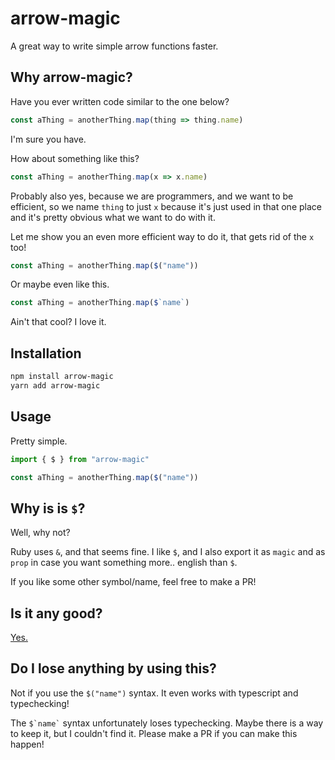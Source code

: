 # arrow-magic

A great way to write simple arrow functions faster.


## Why arrow-magic?

Have you ever written code similar to the one below?
```ts
const aThing = anotherThing.map(thing => thing.name)
```

I'm sure you have.

How about something like this?
```ts
const aThing = anotherThing.map(x => x.name)
```

Probably also yes, because we are programmers, and we want to be efficient, so we name `thing` to just `x` because it's just used in that one place and it's pretty obvious what we want to do with it.

Let me show you an even more efficient way to do it, that gets rid of the `x` too!

```ts
const aThing = anotherThing.map($("name"))
```

Or maybe even like this.
```ts
const aThing = anotherThing.map($`name`)
```

Ain't that cool? I love it.


## Installation

```sh
npm install arrow-magic
yarn add arrow-magic
```

## Usage

Pretty simple.
```ts
import { $ } from "arrow-magic"

const aThing = anotherThing.map($("name"))
```


## Why is is `$`?

Well, why not?

Ruby uses `&`, and that seems fine. I like `$`, and I also export it as `magic` and as `prop` in case you want something more.. english than `$`.

If you like some other symbol/name, feel free to make a PR!


## Is it any good?

[Yes.](https://github.com/glenjamin/node-fib#is-it-any-good)


## Do I lose anything by using this?

Not if you use the `$("name")` syntax. It even works with typescript and typechecking!

The `` $`name` `` syntax unfortunately loses typechecking. Maybe there is a way to keep it, but I couldn't find it. Please make a PR if you can make this happen!
